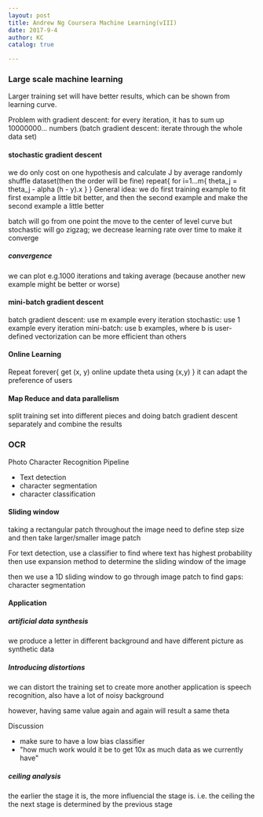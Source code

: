```yaml
---
layout: post
title: Andrew Ng Coursera Machine Learning(vIII)
date: 2017-9-4
author: KC
catalog: true

---
```



### Large scale machine learning 

Larger training set will have better results, which can be shown from learning curve. 

Problem with gradient descent: 
    for every iteration, it has to sum up 10000000... numbers (batch gradient descent: iterate through the whole data set)

#### stochastic gradient descent
we do only cost on one hypothesis and calculate J by average
randomly shuffle dataset(then the order will be fine)
repeat{
    for i=1...m{
        theta_j = theta_j - alpha (h - y).x
    }
}
General idea: we do first training example to fit first example a little bit better, and then the second example and make the second example a little better

batch will go from one point the move to the center of level curve
but stochastic will go zigzag; we decrease learning rate over time 
to make it converge

##### convergence 
we can plot e.g.1000 iterations and taking average
(because another new example might be better or worse)

#### mini-batch gradient descent 
batch gradient descent: use m example every iteration
stochastic: use 1 example every iteration 
mini-batch: use b examples, where b is user-defined
    vectorization can be more efficient than others

#### Online Learning
Repeat forever{
    get (x, y) online 
    update theta using (x,y)
}
it can adapt the preference of users 


#### Map Reduce and data parallelism 
split training set into different pieces and doing batch gradient descent separately and combine the results 



### OCR

Photo Character Recognition Pipeline
* Text detection
* character segmentation
* character classification 

#### Sliding window
taking a rectangular patch throughout the image
need to define step size and then take larger/smaller image patch 

For text detection, 
use a classifier to find where text has highest probability 
then use expansion method to determine the sliding window of the image

then we use a 1D sliding window to go through image patch to find gaps: character segmentation 

#### Application 
##### artificial data synthesis 
we produce a letter in different background and have different picture as synthetic data

##### Introducing distortions 
we can distort the training set to create more 
another application is speech recognition, also have a lot of noisy background 

however, having same value again and again will result a same theta

Discussion
* make sure to have a low bias classifier 
* "how much work would it be to get 10x as much data as we currently have" 


##### ceiling analysis 
the earlier the stage it is, the more influencial the stage is. 
i.e.
the ceiling the the next stage is determined by the previous stage

